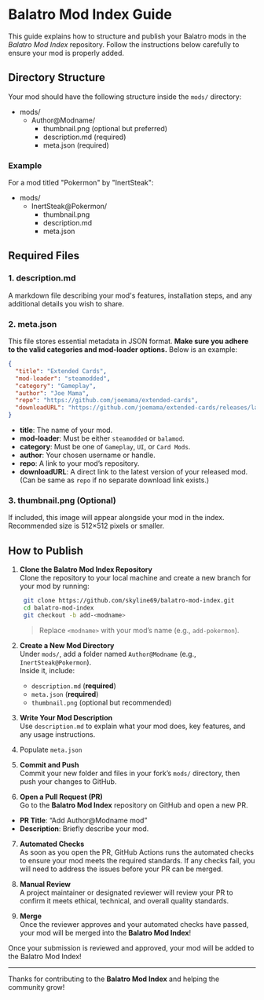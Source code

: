 # Balatro Mod Index Guide
This guide explains how to structure and publish your Balatro mods in the *Balatro Mod Index* repository. Follow the instructions below carefully to ensure your mod is properly added.

## Directory Structure

Your mod should have the following structure inside the `mods/` directory:
- mods/
    - Author@Modname/
        - thumbnail.png (optional but preferred)
        - description.md (required)
        - meta.json (required)

### Example
For a mod titled "Pokermon" by "InertSteak":

- mods/
    - InertSteak@Pokermon/
        - thumbnail.png
        - description.md
        - meta.json

## Required Files

### 1. description.md
A markdown file describing your mod's features, installation steps, and any additional details you wish to share.

### 2. meta.json
This file stores essential metadata in JSON format. **Make sure you adhere to the valid categories and mod-loader options.** Below is an example:
```json
{
  "title": "Extended Cards",
  "mod-loader": "steamodded",
  "category": "Gameplay",
  "author": "Joe Mama",
  "repo": "https://github.com/joemama/extended-cards",
  "downloadURL": "https://github.com/joemama/extended-cards/releases/latest/extended-cards.tar.gz"
}
```

- **title**: The name of your mod.
- **mod-loader**: Must be either `steamodded` or `balamod`.
- **category**: Must be one of `Gameplay`, `UI`, or `Card Mods`.
- **author**: Your chosen username or handle.
- **repo**: A link to your mod’s repository.
- **downloadURL**: A direct link to the latest version of your released mod. (Can be same as `repo` if no separate download link exists.)

### 3. thumbnail.png (Optional)
If included, this image will appear alongside your mod in the index. Recommended size is 512×512 pixels or smaller.

## How to Publish

1. **Clone the Balatro Mod Index Repository**  
   Clone the repository to your local machine and create a new branch for your mod by running:
   ```bash
    git clone https://github.com/skyline69/balatro-mod-index.git
    cd balatro-mod-index
    git checkout -b add-<modname>
   ```
   > Replace `<modname>` with your mod’s name (e.g., `add-pokermon`).

2. **Create a New Mod Directory**  
   Under `mods/`, add a folder named `Author@Modname` (e.g., `InertSteak@Pokermon`).  
   Inside it, include:  
   - `description.md` (**required**)  
   - `meta.json` (**required**)  
   - `thumbnail.png` (optional but recommended)

3. **Write Your Mod Description**  
   Use `description.md` to explain what your mod does, key features, and any usage instructions.

4. Populate `meta.json`

5. **Commit and Push**  
Commit your new folder and files in your fork’s `mods/` directory, then push your changes to GitHub.

6. **Open a Pull Request (PR)**  
Go to the **Balatro Mod Index** repository on GitHub and open a new PR.
- **PR Title**: “Add Author@Modname mod”  
- **Description**: Briefly describe your mod.

7. **Automated Checks**  
As soon as you open the PR, GitHub Actions runs the automated checks to ensure your mod meets the required standards. If any checks fail, you will need to address the issues before your PR can be merged.

8. **Manual Review**  
A project maintainer or designated reviewer will review your PR to confirm it meets ethical, technical, and overall quality standards.

9. **Merge**  
Once the reviewer approves and your automated checks have passed, your mod will be merged into the **Balatro Mod Index**!

Once your submission is reviewed and approved, your mod will be added to the Balatro Mod Index!

---

Thanks for contributing to the **Balatro Mod Index** and helping the community grow! 
